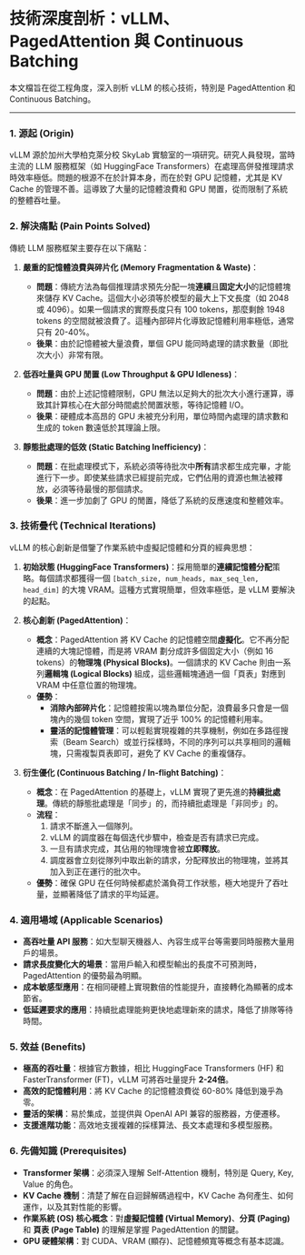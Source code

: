 # 技術深度剖析：vLLM、PagedAttention 與 Continuous Batching

本文檔旨在從工程角度，深入剖析 vLLM 的核心技術，特別是 PagedAttention 和 Continuous Batching。

---

### 1. 源起 (Origin)

vLLM 源於加州大學柏克萊分校 SkyLab 實驗室的一項研究。研究人員發現，當時主流的 LLM 服務框架（如 HuggingFace Transformers）在處理高併發推理請求時效率極低。問題的根源不在於計算本身，而在於對 GPU 記憶體，尤其是 KV Cache 的管理不善。這導致了大量的記憶體浪費和 GPU 閒置，從而限制了系統的整體吞吐量。

### 2. 解決痛點 (Pain Points Solved)

傳統 LLM 服務框架主要存在以下痛點：

1.  **嚴重的記憶體浪費與碎片化 (Memory Fragmentation & Waste)**：
    *   **問題**：傳統方法為每個推理請求預先分配一塊**連續**且**固定大小**的記憶體塊來儲存 KV Cache。這個大小必須等於模型的最大上下文長度（如 2048 或 4096）。如果一個請求的實際長度只有 100 tokens，那麼剩餘 1948 tokens 的空間就被浪費了。這種內部碎片化導致記憶體利用率極低，通常只有 20-40%。
    *   **後果**：由於記憶體被大量浪費，單個 GPU 能同時處理的請求數量（即批次大小）非常有限。

2.  **低吞吐量與 GPU 閒置 (Low Throughput & GPU Idleness)**：
    *   **問題**：由於上述記憶體限制，GPU 無法以足夠大的批次大小進行運算，導致其計算核心在大部分時間處於閒置狀態，等待記憶體 I/O。
    *   **後果**：硬體成本高昂的 GPU 未被充分利用，單位時間內處理的請求數和生成的 token 數遠低於其理論上限。

3.  **靜態批處理的低效 (Static Batching Inefficiency)**：
    *   **問題**：在批處理模式下，系統必須等待批次中**所有**請求都生成完畢，才能進行下一步。即使某些請求已經提前完成，它們佔用的資源也無法被釋放，必須等待最慢的那個請求。
    *   **後果**：進一步加劇了 GPU 的閒置，降低了系統的反應速度和整體效率。

### 3. 技術疊代 (Technical Iterations)

vLLM 的核心創新是借鑒了作業系統中虛擬記憶體和分頁的經典思想：

1.  **初始狀態 (HuggingFace Transformers)**：採用簡單的**連續記憶體分配**策略。每個請求都獲得一個 `[batch_size, num_heads, max_seq_len, head_dim]` 的大塊 VRAM。這種方式實現簡單，但效率極低，是 vLLM 要解決的起點。

2.  **核心創新 (PagedAttention)**：
    *   **概念**：PagedAttention 將 KV Cache 的記憶體空間**虛擬化**。它不再分配連續的大塊記憶體，而是將 VRAM 劃分成許多個固定大小（例如 16 tokens）的**物理塊 (Physical Blocks)**。一個請求的 KV Cache 則由一系列**邏輯塊 (Logical Blocks)** 組成，這些邏輯塊通過一個「頁表」對應到 VRAM 中任意位置的物理塊。
    *   **優勢**：
        *   **消除內部碎片化**：記憶體按需以塊為單位分配，浪費最多只會是一個塊內的幾個 token 空間，實現了近乎 100% 的記憶體利用率。
        *   **靈活的記憶體管理**：可以輕鬆實現複雜的共享機制，例如在多路徑搜索（Beam Search）或並行採樣時，不同的序列可以共享相同的邏輯塊，只需複製頁表即可，避免了 KV Cache 的重複儲存。

3.  **衍生優化 (Continuous Batching / In-flight Batching)**：
    *   **概念**：在 PagedAttention 的基礎上，vLLM 實現了更先進的**持續批處理**。傳統的靜態批處理是「同步」的，而持續批處理是「非同步」的。
    *   **流程**：
        1.  請求不斷進入一個隊列。
        2.  vLLM 的調度器在每個迭代步驟中，檢查是否有請求已完成。
        3.  一旦有請求完成，其佔用的物理塊會被**立即釋放**。
        4.  調度器會立刻從隊列中取出新的請求，分配釋放出的物理塊，並將其加入到正在運行的批次中。
    *   **優勢**：確保 GPU 在任何時候都處於滿負荷工作狀態，極大地提升了吞吐量，並顯著降低了請求的平均延遲。

### 4. 適用場域 (Applicable Scenarios)

*   **高吞吐量 API 服務**：如大型聊天機器人、內容生成平台等需要同時服務大量用戶的場景。
*   **請求長度變化大的場景**：當用戶輸入和模型輸出的長度不可預測時，PagedAttention 的優勢最為明顯。
*   **成本敏感型應用**：在相同硬體上實現數倍的性能提升，直接轉化為顯著的成本節省。
*   **低延遲要求的應用**：持續批處理能夠更快地處理新來的請求，降低了排隊等待時間。

### 5. 效益 (Benefits)

*   **極高的吞吐量**：根據官方數據，相比 HuggingFace Transformers (HF) 和 FasterTransformer (FT)，vLLM 可將吞吐量提升 **2-24倍**。
*   **高效的記憶體利用**：將 KV Cache 的記憶體浪費從 60-80% 降低到幾乎為零。
*   **靈活的架構**：易於集成，並提供與 OpenAI API 兼容的服務器，方便遷移。
*   **支援進階功能**：高效地支援複雜的採樣算法、長文本處理和多模型服務。

### 6. 先備知識 (Prerequisites)

*   **Transformer 架構**：必須深入理解 Self-Attention 機制，特別是 Query, Key, Value 的角色。
*   **KV Cache 機制**：清楚了解在自迴歸解碼過程中，KV Cache 為何產生、如何運作，以及其對性能的影響。
*   **作業系統 (OS) 核心概念**：對**虛擬記憶體 (Virtual Memory)**、**分頁 (Paging)** 和 **頁表 (Page Table)** 的理解是掌握 PagedAttention 的關鍵。
*   **GPU 硬體架構**：對 CUDA、VRAM (顯存)、記憶體頻寬等概念有基本認識。
